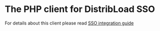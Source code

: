 The PHP client for DistribLoad SSO
==================================

For details about this client please read [SSO integration guide](http://www.distribload.com/en/resources/integration/sso)
